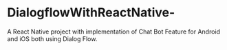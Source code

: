 # DialogflowWithReactNative-
A React Native project with implementation of Chat Bot Feature for Android and iOS both using Dialog Flow.
